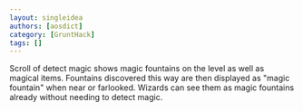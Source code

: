 ```yaml
---
layout: singleidea
authors: [aosdict]
category: [GruntHack]
tags: []
---
```

Scroll of detect magic shows magic fountains on the level as well as magical items. Fountains discovered this way are then displayed as "magic fountain" when near or farlooked. Wizards can see them as magic fountains already without needing to detect magic.
